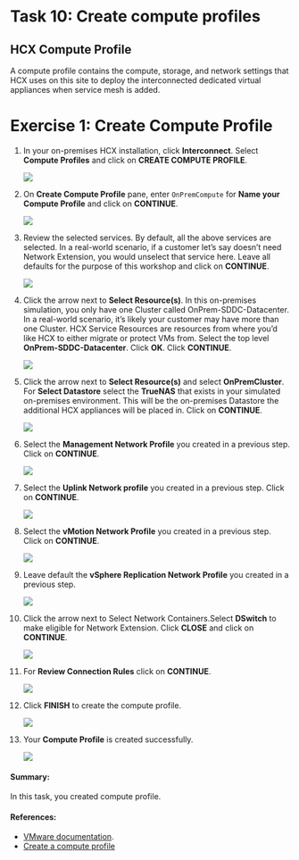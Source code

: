 # Task 10: Create compute profiles

## HCX Compute Profile

A compute profile contains the compute, storage, and network settings that HCX uses on this site to deploy the interconnected dedicated virtual appliances when service mesh is added.
# Exercise 1: Create Compute Profile 

1. In your on-premises HCX installation, click **Interconnect**. Select **Compute Profiles** and click on **CREATE COMPUTE PROFILE**.

      ![](Images/Mod2Task10Pic1.png)
   
2. On **Create Compute Profile** pane, enter `OnPremCompute` for **Name your Compute Profile** and click on **CONTINUE**.  

    ![](Images/Mod2Task10Pic2.png)
 
3. Review the selected services. By default, all the above services are selected. In a real-world scenario, if a customer let’s say doesn’t need Network Extension, you would unselect that service here. Leave all defaults for the purpose of this workshop and click on **CONTINUE**. 

    ![](Images/Mod2Task10Pic3.png)

4. Click the arrow next to **Select Resource(s)**. In this on-premises simulation, you only have one Cluster called OnPrem-SDDC-Datacenter. In a real-world scenario, it’s likely your customer may have more than one Cluster. HCX Service Resources are resources from where you’d like HCX to either migrate or protect VMs from. Select the top level **OnPrem-SDDC-Datacenter**. Click **OK**. Click **CONTINUE**.

    ![](Images/Mod2Task10Pic4.png)

5. Click the arrow next to **Select Resource(s)** and select **OnPremCluster**. For **Select Datastore** select the **TrueNAS** that exists in your simulated on-premises environment. This will be the on-premises Datastore the additional HCX appliances will be placed in. Click on **CONTINUE**.

    ![](Images/Mod2Task10Pic5.png)

6. Select the **Management Network Profile** you created in a previous step. Click on **CONTINUE**.

    ![](Images/Mod2Task10Pic6.png)

7. Select the **Uplink Network profile** you created in a previous step. Click on **CONTINUE**.

     ![](Images/Mod2Task10Pic7.png)

8. Select the **vMotion Network Profile** you created in a previous step. Click on **CONTINUE**.

     ![](Images/Mod2Task10Pic8.png)

9. Leave default the **vSphere Replication Network Profile** you created in a previous step. 

      ![](Images/Mod2Task10Pic9.png)

10. Click the arrow next to Select Network Containers.Select **DSwitch** to make eligible for Network Extension. Click **CLOSE** and click on **CONTINUE**.

     ![](Images/Mod2Task10Pic10.png)

11. For **Review Connection Rules** click on **CONTINUE**.

      ![](Images/Mod2Task10Pic11.png)

12. Click **FINISH** to create the compute profile.

      ![](Images/Mod2Task10Pic12.png)

13. Your **Compute Profile** is created successfully.

      ![](Images/Mod2Task10Pic13.png) 
      
 #### Summary:
In this task, you created compute profile.

#### References:  
- [VMware documentation](https://docs.vmware.com/en/VMware-HCX/4.2/hcx-user-guide/GUID-BBAC979E-8899-45AD-9E01-98A132CE146E.html#:~:text=A%20Compute%20Profile%20contains%20the%20compute%2C%20storage%2C%20and,virtual%20appliances%20when%20a%20Service%20Mesh%20is%20added.).
- [Create a compute profile](https://learn.microsoft.com/en-us/azure/azure-vmware/configure-vmware-hcx)
